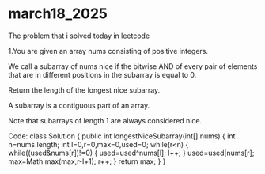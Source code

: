 # march18_2025
The problem that i solved today in leetcode

1.You are given an array nums consisting of positive integers.

We call a subarray of nums nice if the bitwise AND of every pair of elements that are in different positions in the subarray is equal to 0.

Return the length of the longest nice subarray.

A subarray is a contiguous part of an array.

Note that subarrays of length 1 are always considered nice.

Code:
class Solution {
    public int longestNiceSubarray(int[] nums) {
        int n=nums.length;
        int l=0,r=0,max=0,used=0;
        while(r<n)
        {
            while((used&nums[r])!=0)
            {
                used=used^nums[l];
                l++;
            }
            used=used|nums[r];
            max=Math.max(max,r-l+1);
            r++;
        }
        return max;
    }
}
